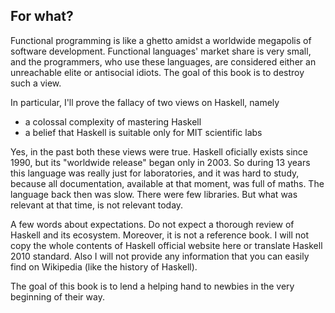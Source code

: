 For what?
---------

Functional programming is like a ghetto amidst a worldwide megapolis of software development. Functional languages' market share is very small, and the programmers, who use these languages, are considered either an unreachable elite or antisocial idiots. The goal of this book is to destroy such a view.

In particular, I'll prove the fallacy of two views on Haskell, namely

- a colossal complexity of mastering Haskell
- a belief that Haskell is suitable only for MIT scientific labs

Yes, in the past both these views were true. Haskell oficially exists since 1990, but its "worldwide release" began only in 2003. So during 13 years this language was really just for laboratories, and it was hard to study, because all documentation, available at that moment, was full of maths. The language back then was slow. There were few libraries. But what was relevant at that time, is not relevant today.

A few words about expectations. Do not expect a thorough review of Haskell and its ecosystem. Moreover, it is not a reference book. I will not copy the whole contents of Haskell official website here or translate Haskell 2010 standard. Also I will not provide any information that you can easily find on Wikipedia (like the history of Haskell).

The goal of this book is to lend a helping hand to newbies in the very beginning of their way.

